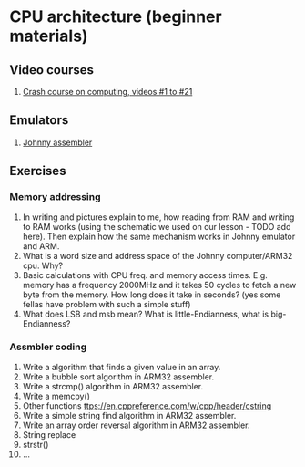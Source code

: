 # CPU architecture (beginner materials)

## Video courses

1. [Crash course on computing, videos #1 to #21](https://youtube.com/playlist?list=PL8dPuuaLjXtNlUrzyH5r6jN9ulIgZBpdo&si=g7C1SamcjVqkt9vH)

## Emulators

1. [Johnny assembler](https://dev.inf-schule.de/content/12_rechner/4_johnny/johnny3/)

## Exercises

### Memory addressing

1. In writing and pictures explain to me, how reading from RAM and writing to RAM works (using the schematic we used
   on our lesson - TODO add here). Then explain how the same mechanism works in Johnny emulator and ARM.
2. What is a word size and address space of the Johnny computer/ARM32 cpu. Why?
3. Basic calculations with CPU freq. and memory access times. E.g. memory has a frequency 2000MHz and it takes 50 cycles
   to fetch a new byte from the memory. How long does it take in seconds? (yes some fellas have problem with such a simple stuff)
4. What does LSB and msb mean? What is little-Endianness, what is big-Endianness?

### Assmbler coding

1. Write a algorithm that finds a given value in an array.
2. Write a bubble sort algorithm in ARM32 assembler.
3. Write a strcmp() algorithm in ARM32 assembler.
4. Write a memcpy()
5. Other <cstring> functions <ttps://en.cppreference.com/w/cpp/header/cstring>
6. Write a simple string find algorithm in ARM32 assembler.
7. Write an array order reversal algorithm in ARM32 assembler.
8. String replace
9. strstr()
10. ...
